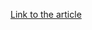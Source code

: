 [Link to the article](https://www.cyberresilience.com/threatonomics/resilience-threat-researchers-identify-new-campaigns-from-scattered-spider/)

